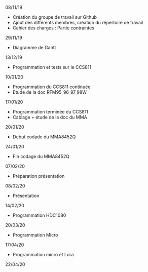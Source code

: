08/11/19
-	Création du groupe de travail sur Github
-	Ajout des différents membres, création du répertoire de travail
-	Cahier des charges : Partie contraintes

29/11/19
- Diagramme de Gantt

13/12/19
- Programmation et tests sur le CCS811

10/01/20
- Programmation du CCS811 continuée
- Etude de la doc RFM95_96_97_98W

17/01/20
- Programmation terminée du CCS811
- Cablage + étude de la doc du MMA


20/01/20
- Debut codade du MMA8452Q

24/01/20
 - Fin codage du MMA8452Q
 
07/02/20
- Préparation présentation

08/02/20
- Présentation 

14/02/20
- Programmation HDC1080

20/03/20
- Programmation Micro

17/04/20
- Programmation micro et Lora

22/04/20
